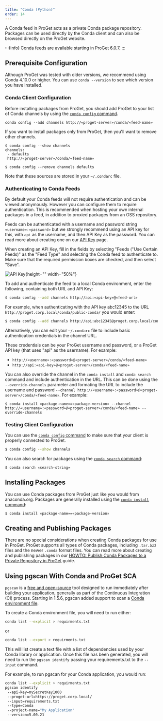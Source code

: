 ```yaml
---
title: "Conda (Python)"
order: 14
---
```


A Conda feed in ProGet acts as a private Conda package repository. Packages can be used directly by the Conda client and can also be browsed directly on the ProGet website.

:::(Info)
Conda feeds are available starting in ProGet 6.0.7.
:::

## Prerequisite Configuration

Although ProGet was tested with older versions, we recommend using Conda 4.10.0 or higher. You can use `conda --version` to see which version you have installed.

### Conda Client Configuration

Before installing packages from ProGet, you should add ProGet to your list of Conda channels by using the [`conda config` command](https://docs.conda.io/projects/conda/en/latest/user-guide/tasks/manage-channels.html).

```shell
conda config --add channels http://«proget-server»/conda/«feed-name»
```

If you want to install packages only from ProGet, then you'll want to remove other channels. 

```shell
$ conda config --show channels
channels:
 - defaults
 http://«proget-server»/conda/«feed-name»

$ conda config --remove channels defaults
```

Note that these sources are stored in your `~/.condarc` file.

### Authenticating to Conda Feeds

By default your Conda feeds will not require authentication and can be viewed anonymously. However you can configure them to require authentication. This is recommended when hosting your own internal packages in a feed, in addition to proxied packages from an OSS repository. 

Feeds can be authenticated with a username and password string `«username»:«password»` but we strongly recommend using an API key for this, with `api` as the username, and then API Key as the password. You can read more about creating one on our [API Key](/docs/proget/reference-api/proget-apikeys) page. 

When creating an API Key, fill in the fields by selecting "Feeds ("Use Certain Feeds)" as the "Feed Type" and selecting the Conda feed to authenticate to. Make sure that the required permission boxes are checked, and then select "Save".

![API Key](/resources/docs/proget-conda-apikey-3.png){height="" width="50%"}

To add and authenticate the feed to a local Conda environment, enter the following, containing both URL and API Key:

```bash
$ conda config --add channels http://api:«api-key»@«feed-url»
```

For example, when authenticating with the API key abc12345 to the URL `http://proget.corp.local/conda/public-conda/` you would enter:

```bash
$ conda config --add channels http://api:abc12345@proget.corp.local/conda/public-conda/
```

Alternatively, you can edit your `~/.condarc` file to include basic authentication credentials in the channel URL.

These credentials can be your ProGet username and password, or a ProGet API key (that uses "api" as the username). For example:
* `http://«username»:«password»@«proget-server»/conda/«feed-name»`
* `http://api:«api-key»@«proget-server»/conda/«feed-name»`

You can also override the channel in the `conda install` and `conda search` command and include authentication in the URL. This can be done using the `--override-channels` parameter and formating the URL to include the username and password `--channel http://«username»:«password»@«proget-server»/conda/«feed-name»`. For example:

```shell
$ conda install «package-name»=«package-version» --channel http://«username»:«password»@«proget-server»/conda/«feed-name» --override-channels
```

### Testing Client Configuration

You can use the [`conda config` command](https://docs.conda.io/projects/conda/en/latest/commands/config.html) to make sure that your client is properly connected to ProGet.

```bash
$ conda config --show channels
```

You can also search for packages using the [`conda search` command](https://docs.conda.io/projects/conda/en/latest/commands/search.html):

```shell
$ conda search «search-string»
```

## Installing Packages

You can use Conda packages from ProGet just like you would from anaconda.org. Packages are generally installed using the [`conda install` command](https://docs.conda.io/projects/conda/en/latest/commands/install.html):


```shell
$ conda install «package-name»=«package-version»
```

## Creating and Publishing Packages

There are no special considerations when creating Conda packages for use in ProGet. ProGet supports all types of Conda packages, including `.tar.bz2` files and the newer `.conda` format files. You can read more about creating and publishing packages in our [HOWTO: Publish Conda Packages to a Private Repository in ProGet](/docs/proget/feeds/conda/howto-conda-publish) guide.

## Using pgscan With Conda and ProGet SCA

`pgscan` is a [free and open-source](https://github.com/inedo/pgscan) tool designed to run immediately after building your application, generally as part of the Continuous Integration (CI) process. Starting in 1.5.6, pgscan added support to scan a [Conda environment file](https://conda.io/projects/conda/en/latest/user-guide/tasks/manage-environments.html#building-identical-conda-environments).

To create a Conda environment file, you will need to run either:

```bash
conda list --explicit > requirments.txt
```

or

```bash
conda list --export > requirments.txt
```

This will list create a text file with a list of dependencies used by your Conda library or application. Once this file has been generated, you will need to run the `pgscan identify` passing your requirements.txt to the `--input` command.  

For example, to run pgscan for your Conda application, you would run:

```bash
conda list --explicit > requirments.txt
pgscan identify
 --api-key=mySecretKey1000
 --proget-url=https://proget.corp.local/
 --input=requirements.txt
 --type=Conda
 --project-name="My Application"
 --version=5.00.21
```